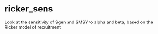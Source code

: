 # ricker_sens
Look at the sensitivity of Sgen and SMSY to alpha and beta, based on the Ricker model of recruitment
